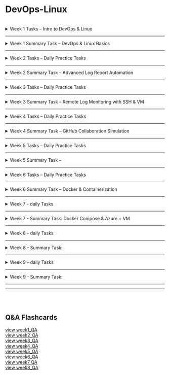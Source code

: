 # DevOps-Linux
<br />

<details>
<summary>Week 1 Tasks – Intro to DevOps & Linux</summary>
<br />

## 1. Basic Linux Commands

```bash
# Basic commands to Navigate and manage directories

pwd                   # Print current directory
ls                    # List contents of the directory
mkdir devops_test     # Create new directory
cd devops_test        # Change to that directory
touch testfile.txt    # Create a test file
rm testfile.txt       # Delete the test file
cd ..                 # Go back one directory (can also do cd ../../ and etc)
rm -r devops_test     # Delete the directory
```

## 2. Create Users and Assign to Custom Group

```bash
# Create a new group
sudo groupadd devopsteam

# Create users and assign them to the group
sudo useradd -m -G devopsteam user1
sudo useradd -m -G devopsteam user2

# Verify group membership
groups user1
groups user2
```

## 3. Change File and Directory Permissions

```bash
# Create a directory and a file
mkdir /tmp/secure_folder
touch /tmp/secure_folder/groupfile.txt

# Change ownership to a user and group
sudo chown user1:devopsteam /tmp/secure_folder/groupfile.txt

# Change permissions to allow group read/write
sudo chmod 660 /tmp/secure_folder/groupfile.txt

# Verify permissions
ls -l /tmp/secure_folder/groupfile.txt
```

</details>

******

<details>
<summary>Week 1 Summary Task – DevOps & Linux Basics</summary>
<br />

## Part 1: Creating Directory Structure & Permissions

```bash
# Create base project directory in user's home directory
mkdir -p ~/project1/docs ~/project1/scripts

# Set permissions
chmod 744 ~/project1/scripts  # Owner: rwx, Group/Others: r--
chmod 777 ~/project1/docs     # Everyone: rwx (write access for all users)
```

## Part 2: User & Group Management

```bash
# Create user and group
sudo groupadd devteam
sudo useradd -m -G devteam devuser

# Set 'project1' ownership to your user and give group read-only access
sudo chown $USER:devteam ~/project1
chmod 740 ~/project1  # Owner: rwx, Group: r--, Others: ---
```

## Part 3: Verification Commands

```bash
# Show final directory structure and permissions
ls -lR ~/project1

# Show group membership for devuser
groups devuser
```
Screenshot of the outcome:  
![alt text](images/image.png)
## Command Explanations

- `mkdir -p`: Creates directories; `-p` ensures parent directories are made as needed.
- `chmod 744`: Sets file/directory permissions (`7`=rwx, `4`=r--).
- `chmod 777`: Gives full read/write/execute permissions to all.
- `groupadd`: Adds a new group to the system.
- `useradd -m -G`: Creates a user with a home directory and adds them to a group.
- `chown`: Changes ownership of a file or directory.
- `ls -lR`: Recursively lists directory contents with permissions.
- `groups`: Shows all groups a user belongs to.

> When we use `$USER` it becomes the current username (in my case Benny06nov21).

> We can use 'whoami' to confirm the current username:

</details>

******

<details>
<summary>Week 2 Tasks – Daily Practice Tasks</summary>
<br />

## Task 1: Hello DevOps Script

### Create the Script file `hello_devops.sh`

```bash
nano hello_devops.sh
```

### now we are in the file with nano editor, we can write the script:
```bash
#!/bin/bash
echo "Hello DevOps"
```
* to save press CTRL+O and then press enter.
* then to exit the nano press CTRL+X
* `#!/bin/bash`: Tells the system to use the Bash shell to run this script.

### Make Executable and Run:
```bash
chmod +x hello_devops.sh
./hello_devops.sh
```

---

## Task 2: File & Directory Checker

### Create the Script file same way as in first task: `check_file.sh`
```bash
#!/bin/bash

if [ -z "$1" ]; then
  echo "Usage: ./check_file.sh <filename>"
  exit 1
fi

if [ -f "$1" ]; then
  echo "$1 is a file."
elif [ -d "$1" ]; then
  echo "$1 is a directory."
else
  echo "$1 does not exist."
fi
```
- `$1`: is the first argument passed to the script.
- `-z`: checks if it's an empty string.
- `-f`: checks if a file exists and is a regular file.
- `-d`: checks if the path is a directory.

### Make Executable and Run:
```bash
chmod +x check_file.sh
./check_file.sh hello_devops.sh
```

---

## Task 3: List Files with Sizes

### Create the Script file same way as previous tasks: `list_files.sh`
```bash
#!/bin/bash

printf "%-30s %-10s\n" "Filename" "Size (KB)"
printf "%-30s %-10s\n" "--------" "----------"

for file in *; do
  if [ -f "$file" ]; then
    size=$(du -k "$file" | cut -f1)
    printf "%-30s %-10s\n" "$file" "$size"
  fi
done
```
- `printf "%-30s %-10s\n"`: Prints a formatted line with two columns:
    - %-30s → left-align string to 30 characters (for filename)
    - %-10s → left-align string to 10 characters (for file size)
    - The first two printf lines print the header and underline for the table.
- for file in *: Loops over all items in the current directory (files and folders).
- if [ -f "$file" ]; then: Checks if the item is a regular file (ignores folders).
    - du -k "$file":
    - du = disk usage
- -k = show size in kilobytes (KB)
- `cut -f1`: Cuts the first column of the du output (the size number).
- `size=$(...)`: Stores the file size into a variable called size.
- `printf ... "$file" "$size"`: Prints a row of the table with the filename and its size.

### Make Executable and Run:
```bash
chmod +x list_files.sh
./list_files.sh
```

---

## Task 4: Search for ERROR Logs

### Create a file for testing the script: `access.log`
```bash
cat > access.log << EOF
this is the first line
this is 2nd line with ERROR 
this is ERROR line 
this line has ERROR also
this ERROR line has two ERROR
EOF
```
- total ERROR count is 5, but there 4 lines with ERROR, i will demonstrate the difference below.

### Create the Script file with nano: `find_errors.sh`
```bash
#!/bin/bash

echo "Lines with ERROR:"
grep "ERROR" access.log

echo "Wrong ERROR count:"
grep -c "ERROR" access.log

echo "Correct ERROR count:"
grep -o "ERROR" access.log | wc -l
```
- if using `grep -c "ERROR" access.log` it will return '4' which is incorrect because `-c` Counts matching lines.
- if using `grep -o "ERROR" access.log | wc -l` it will return '5' which is the correct answer because:
    - `-o`: Only print matching parts
    - and then we pipe the result and use `wc -l` to count total matches

### Make Executable and Run::
```bash
chmod +x find_errors.sh
./find_errors.sh
```

---

## Task 5: AWK Column Extractor

### Create a file for testing the one-liner: `data.csv`
```bash
cat > data.csv << EOF
1,Benny,Developer
2,Shalom,Backend
3,Benjamin,DevOps
4,Bennyaaa,Linux
5,BennySh,SoftwareEngineer
EOF
```

### One-liner AWK for `data.csv`:
```bash
awk -F',' '{ print $2 }' data.csv
```

- `awk`: A text-processing tool.
- `-F','`: sets comma as the Separator (instead of the default: spaces).
- `{ print $2 }`: prints the second column.


</details>

******


<details>
<summary>Week 2 Summary Task – Advanced Log Report Automation</summary>
<br />

## Task Overview

creating a modular, user-friendly script that analyzes log files, generates a professional report, and supports dynamic input parameters.

---

## Detailed script with comments:
#### (the clean script file `advanced_log_report.sh` without commnets is in the 'week2_summary' folder)
```bash
#!/bin/bash

# Advanced Log Report Generator

# CONFIG
TIMESTAMP=$(date +"%Y-%m-%d_%H-%M-%S")
REPORT_TXT="report_$TIMESTAMP.txt"
REPORT_CSV="report_$TIMESTAMP.csv"
KEYWORDS=()
LOG_DIR=""
START_TIME=$(date +%s.%N)
COLOR_ON=false
RECURSIVE=false

# print help when using the option '--help'
print_help() {
    echo "Usage: $0 <log_directory> [--keywords KEY1 KEY2 ...] [--recursive] [--color] [--help]"
    echo ""
    echo "Options:"
    echo "  --keywords    List of keywords to search for (for example, ERROR WARNING CRITICAL)"
    echo "  --recursive   Recursively scan all subdirectories"
    echo "  --color       Enable colored terminal output"
    echo "  --help        Display this help message"
    exit 0
}

show_spinner() {
    local filename="$1"
    local spinstr='|/-\\'
    local delay=0.1

    for i in {1..10}; do
        printf "\r[%c] Scanning: %s" "${spinstr:i%4:1}" "$filename" >&1
        sleep $delay
    done
    printf "\r[V] Scanning: %s\n" "$filename"
}

# parsing arguments
parse_args() {
    while [[ $# -gt 0 ]]; do # while still unchecked arguments (args>0)
        case "$1" in
            --keywords)
                shift
                while [[ $# -gt 0 && ! "$1" =~ ^-- ]]; do # while (keywords>0) and current argument ($1) does not start with --
                    KEYWORDS+=("$1") # add the current argument to the KEYWORDS array
                    shift # move to the next argument
                done
                ;;
            --recursive)
                RECURSIVE=true # set flag of recursive to true.
                shift
                ;;
            --color)
                COLOR_ON=true # set flag of color to true.
                shift
                ;;
            --help)
                print_help # calls the print_help function
                ;;
            -*)
                echo "Unknown flag: $1" # if anything else then the known args then exit with error.
                exit 1
                ;;
            *)
                LOG_DIR="$1" # set the log_dir to the first arg
                shift
                ;;
        esac
    done
}

validate_input() {
    if [[ -z "$LOG_DIR" ]]; then
        echo "Error: Log directory not provided."
        exit 1
    fi
    if [[ ! -d "$LOG_DIR" ]]; then
        echo "Error: '$LOG_DIR' is not a valid directory."
        exit 1
    fi
    if [[ ${#KEYWORDS[@]} -eq 0 ]]; then
        echo "Error: No keywords specified."
        exit 1
    fi
}

# Prints the header section for each log file in both TXT and CSV formats
print_header() {
    local filename
    filename=$(basename "$1") # extract just the filename from full path

    # Print formatted header to report.txt
    echo "Log File: $filename" | tee -a "$REPORT_TXT"
    echo "| Keyword     | Occurrences |" | tee -a "$REPORT_TXT"
    echo "|-------------|-------------|" | tee -a "$REPORT_TXT"

    # Write header to CSV
    echo "Log File: $filename" >> "$REPORT_CSV"
    echo "Keyword,Occurrences" >> "$REPORT_CSV"
}

# Prints a single row of keyword and count in both TXT and CSV formats
print_line() {
    local keyword=$1
    local count=$2

    if $COLOR_ON; then  # Print colorized line to terminal and append to report.txt
        printf "| \e[1;33m%-11s\e[0m | \e[1;36m%-11s\e[0m |\n" "$keyword" "$count" | tee -a "$REPORT_TXT"
    else                # Print plain text line and append to report.txt
        printf "| %-11s | %-11s |\n" "$keyword" "$count" | tee -a "$REPORT_TXT"
    fi

    # Write the same data to the CSV report
    echo "$keyword,$count" >> "$REPORT_CSV"
}
# \e[1;33m              - ANSI escape code to set bold yellow text
# %-11s                 - Left-align the string ($keyword and on the other $count) in an 11-character column
# \e[0m                 - Reset formatting (clear color/bold)
# \e[1;36m              - ANSI escape code to set bold cyan text
# tee -a "$REPORT_TXT"  - writes the output to both terminal (stdout) and appends (-a means "append", not overwrite) it to the file $REPORT_TXT


generate_report() {
    # Clear previous report files ('>' overwrites, '>>' appends — here we overwrite)
    echo "" > "$REPORT_TXT"
    echo "" > "$REPORT_CSV"
    
    local files
    # Determine which files to scan based on recursion flag
    if $RECURSIVE; then
        find "$LOG_DIR" -type f -name '*.log'
    else
        find "$LOG_DIR" -maxdepth 1 -type f -name '*.log'
    fi | while IFS= read -r file; do # Process each file found ### 'for' cannot safely handle filenames with spaces or newlines. we must use 'while'
        print_header "$file" # Write file section header

        # Count and write occurrences for each keyword
        for keyword in "${KEYWORDS[@]}"; do  # Loop through each keyword passed via --keywords
            count=$(grep -o "$keyword" "$file" 2>/dev/null | wc -l)  # Count how many times the keyword appears in the file
            print_line "$keyword" "$count"  # Print the result in table format and append to TXT/CSV
        done

        echo ""                     # New line to separate entries in terminal
        echo "" >> "$REPORT_TXT"    # New line in TXT report
        echo "" >> "$REPORT_CSV"    # New line in CSV report
    done
}
# wc -l         - counts how many matches
# 2>/dev/null   - silently suppress error messages from grep when:
## The file can’t be read (e.g., permission denied)
### The file is binary or corrupted
#### grep hits something unexpected and normally prints to stderr

# Calculates and prints the total script execution time
print_execution_time() {
    END_TIME=$(date +%s.%N)  # Capture current time with nanosecond precision
    DURATION=$(echo "$END_TIME - $START_TIME" | bc)  # Subtract start time from end time using bc for float math
    echo "Total Execution Time: ${DURATION} seconds" | tee -a "$REPORT_TXT"  # Print and append the duration to the report
}
# bc handles the subtraction with decimal precision, because Bash can’t subtract floats natively.

main() {
    parse_args "$@"
    validate_input
    generate_report
    print_execution_time
}

# '$@': all the command-line arguments, exactly as passed, preserving quotes.
main "$@"
```

### Key Features
- Accepts a log directory as input
- Supports `--keywords` flag with multiple terms ( `--keywords ERROR WARNING CRITICAL` )
- Recursively scans directories with `--recursive`
- Outputs results to `report.txt` and `report.csv`
- Includes total execution time
- Colored terminal output with `--color`
- Usage guide with `--help`
- Modular structure with clear functions and error handling

---

## Example Usage

```bash
chmod +x advanced_log_report.sh

# Basic usage
./advanced_log_report.sh ./logs --keywords ERROR WARNING CRITICAL

# Recursive search
./advanced_log_report.sh ./logs --keywords ERROR WARNING CRITICAL --recursive

# With color output
./advanced_log_report.sh ./logs --keywords ERROR WARNING CRITICAL --recursive --color

# Show help
./advanced_log_report.sh --help
```


### it will generate two files:
    - `report.txt`: Human-readable summary
    - `report.csv`: Machine-readable CSV format

### view them with cat (or open them manually):
```bash
cat report.txt
cat report.csv
```

</details>

******

<details>
<summary>Week 3 Tasks – Daily Practice Tasks</summary>
<br />

## Task 1: Basic IP & Port Exploration

```bash
ip a              # Show local IP addresses
ifconfig          # Alternate IP viewer (may require net-tools)

netstat -tuln     # List all listening ports (TCP/UDP)
ss -tuln          # Modern alternative to netstat
```

**Explanation of `127.0.0.1:22`:**  
127.0.0.1 this IP address is a loopback address that points to the computer, smartphone, or tablet you are using, and is also called localhost.  
Port 22 is dedicated to Secure Shell (SSH), which allows you to securely connect to a remote device and issue commands as if you were in front of it.

---

## Task 2: Generate SSH Key & Connect (+Task 3: Create Azure VM)

### Generate the SSH key:
```bash
ssh-keygen -t rsa -b 2048 -f ~/.ssh/id_rsa
```
and then presse 'enter' to accept the file location.  
and again press 'enter' two times to skip setting passphrase.

### Script to create an Azure Linux VM and Add this public key to the VM
```bash
#!/bin/bash

# Set variables
RESOURCE_GROUP="bennyVMeastus2"
LOCATION="eastus2" # cheapest for Standard_B1ls as i saw in pricing
VM_NAME="myvm"
ADMIN_USER="azureuser"

# Create resource group
az group create --name "$RESOURCE_GROUP" --location "$LOCATION"

# Create VM # Standard_B1ls is the cheapest.
az vm create \
  --resource-group "$RESOURCE_GROUP" \
  --name "$VM_NAME" \
  --image Ubuntu2204 \
  --size Standard_B1ls \
  --admin-username "$ADMIN_USER" \
  --authentication-type ssh \
  --generate-ssh-keys

# Add the public key to the VM (from ~/.ssh/id_rsa.pub)
az vm user update \
  --resource-group "$RESOURCE_GROUP" \
  --name "$VM_NAME" \
  --username "$ADMIN_USER" \
  --ssh-key-value "$(cat ~/.ssh/id_rsa.pub)"

# Open SSH port 22 (if not already open)
az vm open-port --port 22 --resource-group "$RESOURCE_GROUP" --name "$VM_NAME"
```

### Run the Script:
```bash
chmod +x create_vm_and_add_public_key.sh
./create_vm_and_add_public_key.sh
```

### Connect to the Azure VM without password:
```bash
ssh azureuser@<vm-public-ip>
```

---


## Task 4: Remote File Transfer with SCP

```bash
# if we are connected to the azure, we need to 'exit' to return to the local wsl
exit 

# Upload file
scp myfile.txt azureuser@<vm-public-ip>:/home/azureuser/

# Download file back to a different local path
scp azureuser@<vm-public-ip>:/home/azureuser/myfile.txt myfile_copied.txt

```

---

## Task 5: Run a Remote Command via SSH

```bash
# Run commands remotely
ssh -t azureuser@<vm-public-ip> "uptime"
ssh -t azureuser@<vm-public-ip> "df -h"
ssh -t azureuser@<vm-public-ip> "ls -l /home/azureuser"

# Save output locally
ssh -t azureuser@<vm-public-ip> "df -h" > vm_disk_usage.txt
```

</details>

******

<details>
<summary>Week 3 Summary Task – Remote Log
Monitoring with SSH & VM </summary>
<br />

## Task Objective:
This task is designed to consolidate the skills learned throughout Week 3 and apply them
in a practical, real-world DevOps scenario. You will connect to a remote virtual machine
using SSH, retrieve log files, analyze them for critical patterns (e.g., ERROR,
WARNING), and produce professional reports in both human-readable TXT and CSV
formats. This exercise reinforces concepts from previous weeks—including Bash
scripting, keyword parsing, working with files, and now adds secure networking and
virtual infrastructure access.

## Before we start, need to make sure you can connect to the VM without password:
(further instructions are in 'week3 - Daily Practice Tasks' above)
```bash
ssh azureuser@<vm-public-ip>
```
* after verifying, now we can `exit`

## Now we send some logs to the VM:
Script: `upload_logs_to_vm.sh`:
```bash
#!/bin/bash

REMOTE="$1"
LOCAL_FOLDER="$2"
REMOTE_FOLDER="$3"

if [[ -z "$REMOTE" || -z "$LOCAL_FOLDER" || -z "$REMOTE_FOLDER" ]]; then
  echo "Usage: $0 <user@host> <local_folder> <remote_folder>"
  echo "Example: $0 azureuser@52.1.2.3 ./logs /home/azureuser/logs_target"
  exit 1
fi

if [[ ! -d "$LOCAL_FOLDER" ]]; then
  echo "Error: '$LOCAL_FOLDER' is not a valid local directory"
  exit 1
fi

# Strip trailing slash if present
LOCAL_FOLDER="${LOCAL_FOLDER%/}"

# Ensure remote folder exists
ssh "$REMOTE" "mkdir -p \"$REMOTE_FOLDER\""

echo "Uploading '$LOCAL_FOLDER/' to $REMOTE:$REMOTE_FOLDER ..."
rsync -avz --progress "$LOCAL_FOLDER/" "$REMOTE:$REMOTE_FOLDER/"

echo "Upload complete → $REMOTE:$REMOTE_FOLDER"
```
- `-a` archive mode: preserves permissions, timestamps, symbolic links, etc.

- `-v` verbose: prints what’s happening.

- `-z` compress: compresses file data during the transfer for efficiency.

- `--progress` shows real-time progress of file transfers.

- `"$LOCAL_FOLDER/"` Trailing slash means “copy contents of the folder” (not the folder itself).

- `"$REMOTE:$REMOTE_FOLDER/"` Specifies the remote user/host and destination directory.

### Usage:
```bash
chmod +x upload_logs_to_vm.sh
./upload_logs_to_vm.sh <user@host> <local_folder> <remote_folder>
```

## Example:
```bash
./upload_logs_to_vm.sh azureuser@13.68.110.243 ./logs_to_upload /home/azureuser/logs_in_remote
```

## Now we can get logs from the VM:
Script: `remote_wrapper.sh`:
```bash
#!/bin/bash

# Remote Wrapper for Local Log Analyzer
## Downloads log files from a remote server, extracts archives,
## and invokes the local advanced_log_report.sh analyzer script.

# CONFIG
TIMESTAMP=$(date +"%Y-%m-%d_%H-%M-%S")  # Current timestamp for folder uniqueness
TMP_DIR="./tmp_logs_$TIMESTAMP"         # Temporary directory for downloaded/extracted logs
START_TIME=$(date +%s.%N)               # Start time for execution duration

# Print usage instructions
print_help() {
    echo "Usage: $0 <remote_user@host> <remote_log_dir> --keywords KEY1 [KEY2 ...] [--recursive] [--color]"
    echo ""
    echo "Positional arguments:"
    echo "  <remote_user@host>       Remote SSH login"
    echo "  <remote_log_dir>         Remote directory containing logs"
    echo ""
    echo "Options (passed to advanced_log_report.sh):"
    echo "  --keywords KEY1 [...]    Required keywords to search for"
    echo "  --recursive              Recursively scan subdirectories"
    echo "  --color                  Enable colored output"
    echo "  --help                   Show this help message"
    exit 1
}

# Validate argument count and check for --help flag
if [[ "$#" -lt 3 || "$1" == "--help" ]]; then # if args less than 3 or the first argument is --help
    print_help
fi

# Ensure required --keywords argument exists
if ! printf '%s\n' "$@" | grep -q -- "--keywords"; then
    echo "Error: Missing required --keywords argument."
    print_help
fi
# -q means “quiet” (no output, just sets exit code if found/not found), and when grep sees -- and stops treating further arguments as options.

# Extract and shift positional arguments
REMOTE_HOST="$1"       # Remote SSH login (e.g. user@host)
REMOTE_DIR="$2"        # Path to remote directory with logs
shift 2
PASSTHRU_ARGS=("$@")   # All remaining arguments passed to local analyzer

# Download logs and archives from the remote server
download_logs() {
    mkdir -p "$TMP_DIR"  # Create TMP_DIR if it doesn't exist (-p means no error if it exists)
    echo "[*] Downloading logs and archives..."
    
    # Run a remote 'find' via SSH: list all .log, .zip, .tar, .tar.gz files under REMOTE_DIR (escaped parentheses and quotes for correct remote parsing)
    ssh "$REMOTE_HOST" "find \"$REMOTE_DIR\" -type f \\( -iname '*.log' -o -iname '*.zip' -o -iname '*.tar' -o -iname '*.tar.gz' \\)" > /tmp/remote_log_list.txt # ">" overwrite if exists.

    # Read each line (remote file path) from the log list
    while IFS= read -r remote_file; do
        echo "[Downloading] $remote_file"
        # Try rsync for efficient copying:
        # -a (archive, preserves attributes), -v (verbose), -z (compress), --protect-args (handle spaces/special chars)
        # 2>/dev/null hides rsync errors (so script can fallback to scp)
        rsync -avz --protect-args "$REMOTE_HOST:$remote_file" "$TMP_DIR/" 2>/dev/null || \
        # If rsync fails (exit code not zero), use scp as fallback
        # -q (quiet), quotes protect spaces in remote path
        scp -q "$REMOTE_HOST:\"$remote_file\"" "$TMP_DIR/"
    done < /tmp/remote_log_list.txt
}
# Use rsync first for its efficiency (only transfers changes, can resume, preserves file attributes, handles spaces, and provides progress output).
# Fall back to scp for compatibility on systems where rsync is not installed or unavailable.

# Extract all supported archive types (.zip, .tar, .tar.gz)
extract_archives() {
    echo "[*] Extracting archives..."
    find "$TMP_DIR" -type f \( -iname "*.zip" -o -iname "*.tar" -o -iname "*.tar.gz" \) | while read -r archive; do
        case "$archive" in
            *.zip) unzip -q "$archive" -d "$TMP_DIR" ;; # in unzip -d is directory
            *.tar) tar -xf "$archive" -C "$TMP_DIR" ;; # but in tar its -C ## -x (extract), -f (archive file).
            *.tar.gz) tar -xzf "$archive" -C "$TMP_DIR" ;; # same here -C . ## -x (extract), -z (gzip support), -f (archive file).
        esac
    done
}

# Run the local analyzer script on the downloaded and extracted logs
run_local_analyzer() {
    echo "[*] Running local analyzer..."
    chmod +x ./advanced_log_report.sh
    ./advanced_log_report.sh "$TMP_DIR" "${PASSTHRU_ARGS[@]}"
}

# Main flow
main() {
    download_logs
    extract_archives
    run_local_analyzer
}

main
```
### Key Features
- Connects to a remote server via SSH (<user@host>)
- Accepts a remote log directory path as positional input
- Automatically downloads .log, .zip, .tar, and .tar.gz files
- Supports recursive scanning of subdirectories with --recursive
- Extracts archives locally before analysis
- Passes all flags (--keywords, --color, etc.) to the local analyzer (advanced_log_report.sh)
- Accepts --keywords with one or more terms (e.g. --keywords ERROR WARNING)
- Produces structured output: remote_report_*.txt and remote_report_*.csv (via delegated script)
- Displays execution progress with clear status messages and spinners
- Includes built-in --help with usage examples
- Modular function-based architecture for clean maintenance and extension


## Script Usage
```bash
sudo apt install unzip # the script uses unzip
chmod +x remote_wrapper.sh
./remote_wrapper.sh <remote_user@host> <remote_log_dir> [--keywords KEY1 KEY2 ...] [--recursive] [--color] [--help]
```

### Example:
```bash
./remote_wrapper.sh azureuser@13.68.110.243 /home/azureuser/logs_in_remote --keywords ERROR WARNING CRITICAL --recursive --color
```

</details>

******

<details>
<summary>Week 4 Tasks – Daily Practice Tasks </summary>
<br />

## Task 1: Branching & Switching
Initialize a new local Git repository:
```bash
git init
echo "# Week 4 Git Practice" > README.md
git add README.md
git commit -m "init"
```

Create two branches:
```bash
git checkout -b feature-a
git checkout -b feature-b
```

Switch between them:
```bash
git switch feature-a
# or
git checkout feature-a
```

Make a change on each branch and commit:
```bash
echo "Change for feature-a" >> file.txt
git add file.txt
git commit -m "Add feature-a change"
```

---

## Task 2: Simulate and Resolve Merge Conflicts
In both branches, edit the **same line** in `file.txt` to different content.

Merge one branch into the other and observe the conflict:
```bash
git checkout feature-a
git merge feature-b
```

Resolve the conflict manually in the editor or using:
```bash
git status
# Edit the file to fix conflicts
git add file.txt
git commit -m "Resolve merge conflict"
```
after `git add file.txt` and `git commit -m "Resolve merge conflict"` Git stores the resolved version and finalizes the merge.

---

## Task 3: Rebase and Cherry-Pick
before the rebase, we can view the log history by `git log --oneline`:
>$ git log --oneline  
>1605d5c (HEAD -> feature-a) Resolve merge conflict  
>97cdfc0 (feature-b) Add feature-a change  
>84a807b Add feature-a change  
>b4b7a66 (master) init  


Rebase `feature-a` onto `master`:
```bash
git checkout feature-a
git rebase master
```

if we have conflict we have few options:  
- we can resolve the conflict and then use `git rebase --continue` to continue with the rebase.
- we can skip the commit with the conflict it `git rebase --skip`.
- or we can abord the rebase with `git rebase --abort`.

i had conflict, so using the editor i made a combination of both features in the file.txt.  
and now to view the changes and the commit history log history again by `git log --oneline`:
>$ git log --oneline  
>dff5c7e (HEAD -> feature-a) add feature-a and feature-b change  
>84a807b Add feature-a change  
>b4b7a66 (master) init  

Cherry-pick a single commit from `feature-b`:
```bash
git checkout master
git cherry-pick <commit-hash>
```
if we want to cancel it we can do `git reset --hard HEAD~1`.  
This will delete the last commit and reset your branch to its previous state.


- `merge`: Adds both of the branches histories together with a special "merge commit."
- `rebase`: Moves the commits on top of the target branch, making it a straight timeline.

---

## Task 4: GitHub Pull Requests & Code Review
We can view all our branches by:
```bash
git branch # see all local branches
git branch -a # see local and remote branches
```

create remote repository (or in github UI):
```bash
gh repo create <repo_name> --public --source=. --remote=origin --push
```

Add the remote repository and push all branches:
```bash
git remote add origin https://github.com/<username>/<repo_name>.git
git push --all origin
```

can choose which branch to be the default (im changing to master):
```bash
gh repo edit --default-branch master
```

Create a pull request from `feature-a` into `master`:
```bash
gh pr create --base master --head feature-a --title "Merge feature-a" --body "This pull request merges feature-a into master."
```

---

## Task 5: Stash, Amend, and Cleanup
Make local changes and stash them:
```bash
echo "Temporary change" >> temp.txt
git add temp.txt
git stash
```

Restore the stash:
```bash
git stash pop
```

Amend the last commit:
```bash
git commit --amend -m "Updated commit message"
```

Clean up local branches already merged:
```bash
git branch --merged
git branch -d feature-b
```

</details>

******

<details>
<summary>Week 4 Summary Task – GitHub Collaboration Simulation </summary>
<br />

## Overview

### https://github.com/snir1551/week4-collaboration

This repository demonstrates a real-world collaborative Git workflow with a focus on:
- Branching and feature development.
- Conflict simulation and resolution.
- Using `rebase` and `cherry-pick` .
- Clean commit history and code review.
- Automations: GitHub Actions for linting and logging (permission given through the Settings in github).


## Repository & Branch Setup
```bash
gh repo create week4-collaboration --public --source=. --remote=origin --push
# or via GitHub UI

git branch feature-a
git branch feature-b
```

## Simulate a Merge Conflict
Edit the same line in a shared file (e.g., main.py) on both feature-a and feature-b.
```bash
git checkout feature-a
nano main.py # and write the below, and then alt+o , enter , alt+x
print("Hello from feature-a")
git add main.py
git commit -m "update main.py from feature-a"
git push -u origin feature-a

git checkout feature-b
nano main.py # and write the below, and then alt+o , enter , alt+x
print("Hello from feature-b")
git add main.py
git commit -m "update main.py from feature-b"
git push -u origin feature-b
```

## Open PR on first branch 'feature-a' and Merge to main
```bash
gh pr create --base main --head feature-a --title "Merge feature-a" --body "Add feature-a changes"
```
- Snir assigned me as reviewer and used labels for PR.  
- PR Approved and merged to main.

## Rebase feature-b branch based on new main (after merged the feature-a)
```bash
git checkout main
git pull
git checkout feature-b
git rebase main
# Resolve conflicts if any, (for example we edited the main.py)
# and then we did `git rebase --continue` to continue.
git push
```

## Open PR on second branch 'feature-b' and Merge to main
```bash
gh pr create --base main --head feature-b --title "Merge feature-b" --body "Add feature-b changes"
```
Assigned Snir as reviewer and used labels for PR.  
PR Approved and merged to main.


## added third branch to simulate cherry-pick:
we used cherry-pick to get some 'bug fix' from a branch with multiple commits: git cherry-pick bffbf23
```bash
git checkout main
git log --oneline --graph --all # used to see all the commit hash's
git cherry-pick <commit-hash> # git cherry-pick bffbf23 
git push
```
- https://github.com/snir1551/week4-collaboration/commit/7af83de4809c3ea30554f017959b2a48ada57473


## git log graph
![alt text](images/gitLogGraph.png)

## Added `REFLECTION.md`:
- What was the most challenging Git concept this week?
	1. the most challenging concept was understanding the Rebase concept and when its best to use it and how exactly.


- What did you learn about collaboration? 
	1. we learned that we need to have good communication in order to not cause conflict by working on same files or branchs,
and also make the work faster and more efficient by allowing each of the collaborator to work on different feature.
	2. that we should create issue before creating a pull request.


- What mistakes did you make and how did you fix them? 
	1. we didnt pull the recent changes from main before trying to apply changes from new branchs, which made problems

	2. we accidently commited and pushed to the wrong branch, and we fixed it by using git reset --hard HEAD~1


</details>


******

<details>
<summary>Week 5 Tasks – Daily Practice Tasks </summary>
<br />

# CI/CD with GitHub Actions
repo with the cicd implementations: https://github.com/Benny902/week5practice

## Task 1: Introduction to GitHub Actions

- **What is a GitHub Action?**  
  A GitHub Action is an automated workflow step or script that runs in response to events (like code pushes, pull requests, or issues). It’s used for tasks like building, testing, and deploying the application.

- **What is the difference between a job and a step?**  
  - A **job** is a set of steps that run on the same runner (virtual machine). Jobs run in parallel by default.  
  - A **step** is a single task within a job (like `npm install` or `echo "Hello"`). Steps run sequentially within a job.

- **What triggers a workflow?**  
  Workflows are triggered by events (like `push`, `pull_request`, `workflow_dispatch`), a schedule (cron), or manually from the GitHub Actions UI.

---

## Task 2: Basic CI Pipeline for Testing
1. In the project’s root, creating a new folder `.github/workflows`.  
2. Inside `.github/workflows`, create a file named `ci.yml`.  
3. A template for a Node.js app:

```yaml
name: CI Pipeline

on: # Runs on every push and pull request
  push:
  pull_request:

jobs:
  test:
    runs-on: ubuntu-latest
    steps:
      - uses: actions/checkout@v3
      - name: Set up Node.js
        uses: actions/setup-node@v3
        with:
          node-version: '18'
      - run: npm install # Installs dependencies
      - run: npm test # Runs test script
```

---

## Task 3: Matrix Strategy
1. modifying the `ci.yml` file to include a matrix strategy:  

```yaml
    strategy:
      matrix: # Defines a matrix for versions
        node-version: [14, 16, 18]

    steps:
        with:
          node-version: ${{ matrix.node-version }}
```
we can confirm the workflow runs once for each version by checking the 'GitHub Actions' run results.  
for example in my case: https://github.com/Benny902/week5practice/actions/runs/15419936970

---

## Task 4: Artifacts and Post-job Monitoring

In the **backend job**, we add a step to upload the test log file as an artifact:  

```yaml
- name: Upload test results
  uses: actions/upload-artifact@v4
  with:
    name: backend-test-results-node${{ matrix.node-version }}
    path: backend/test-results.log
```
we can download an artifact zip file from the link above, and see it has 'test-results.log' file inside of it.


In the **frontend job**, we validate availability with `curl -I http://localhost:4000`.

---

## Task 5: Slack/Discord Integration
1. Integrate the workflow with Slack (i chose Slack)
2. Store the webhook URL in the GitHub repo secrets (`SLACK_WEBHOOK_URL`).  
3. Add a Slack notification step to the workflow:  

add to the yaml for slack:
```yaml
- name: Notify Slack (Backend)
  if: always()
  uses: slackapi/slack-github-action@v1.25.0
  with:
    payload: |
    {
        "text": "*Job:* Backend (Node.js ${{ matrix.node-version }})\n*Status:* ${{ job.status }}\n*Duration:* ${{ env.JOB_DURATION }} seconds\n*Workflow:* ${{ github.workflow }}\n*Run:* #${{ github.run_number }}\n*Repo:* ${{ github.repository }}"
    }
  env:
    SLACK_WEBHOOK_URL: ${{ secrets.SLACK_WEBHOOK_URL }}

- name: Notify Slack (Frontend)
  if: always()
  uses: slackapi/slack-github-action@v1.25.0
  with:
    payload: |
    {
        "text": "*Job:* Frontend (Node.js ${{ matrix.node-version }})\n*Status:* ${{ job.status }}\n*Duration:* ${{ env.JOB_DURATION }} seconds\n*Workflow:* ${{ github.workflow }}\n*Run:* #${{ github.run_number }}\n*Repo:* ${{ github.repository }}"
    }
  env:
    SLACK_WEBHOOK_URL: ${{ secrets.SLACK_WEBHOOK_URL }}
```
Screenshot of the outcome:  
![alt text](images/slack.png) 

---

## Task 6: Combined Frontend and Backend CI/CD
1. created simple backend and frontend folder and files
2. enhanced the yml, this is the final yml file:
```yaml
name: Microblog CI

on: # Runs on every push and pull request
  push:
  pull_request:

jobs:
  backend:
    runs-on: ubuntu-latest
    strategy:
      matrix: # Matrix strategy to test multiple Node.js versions
        node-version: [14, 16, 18]
    steps:
      - uses: actions/checkout@v3 # Check out the code from the repo
      - name: Set job start time
        run: echo "JOB_START_TIME=$(date +%s)" >> $GITHUB_ENV # Record the start time in seconds and store it in GitHub Actions environment variable

      - name: Set up Node.js
        uses: actions/setup-node@v3 # Use the official Node.js setup action
        with:
          node-version: ${{ matrix.node-version }} # Use the Node.js version from the matrix

      - name: Install backend dependencies
        run: |
          cd backend # Move into the backend directory
          npm install # Install npm dependencies

      - name: Run backend tests
        run: |
          cd backend
          npm test | tee test-results.log # Run tests and write output to test-results.log
          echo "Build finished successfully at $(date)" >> test-results.log 
      - name: Upload test results
        uses: actions/upload-artifact@v4 # Upload the artifact to GitHub Actions
        with:
          name: backend-test-results-node${{ matrix.node-version }} # Artifact name includes the Node.js version
          path: backend/test-results.log # Path of the file to upload

      - name: Calculate job duration
        run: echo "JOB_DURATION=$(( $(date +%s) - $JOB_START_TIME ))" >> $GITHUB_ENV # Calculate duration in seconds and store in environment variable

      - name: Notify Slack (Backend)
        if: always() # Always run this step (even if previous steps fail)
        uses: slackapi/slack-github-action@v1.25.0 # Use official Slack GitHub Action
        with:
          payload: |
            {
              "text": "*Job:* Backend (Node.js ${{ matrix.node-version }})\n*Status:* ${{ job.status }}\n*Duration:* ${{ env.JOB_DURATION }} seconds\n*Workflow:* ${{ github.workflow }}\n*Run:* #${{ github.run_number }}\n*Repo:* ${{ github.repository }}"
            } # Slack message payload includes job info and duration
        env:
          SLACK_WEBHOOK_URL: ${{ secrets.SLACK_WEBHOOK_URL }} # Slack webhook URL stored in GitHub secrets

      - name: Echo job completion
        if: success() # Only run if job was successful
        run: echo "Backend job for Node.js ${{ matrix.node-version }} completed successfully!" # Bash echo to log success message

  frontend:
    runs-on: ubuntu-latest
    strategy:
      matrix:
        node-version: [14, 16, 18]
    steps:
      - uses: actions/checkout@v3 # Checkout the frontend code
      - name: Set job start time
        run: echo "JOB_START_TIME=$(date +%s)" >> $GITHUB_ENV # Record the job start time

      - name: Set up Node.js
        uses: actions/setup-node@v3
        with:
          node-version: ${{ matrix.node-version }} # Use matrix version

      - name: Install frontend dependencies
        run: |
          cd frontend
          npm install # Install any frontend dependencies

      - name: Serve frontend for testing # Start a local server and check if it's running
        run: |
          cd frontend
          node server.js & # Start server in background (&) so next command can run
          sleep 3 # Wait 3 seconds for server to start
          curl -I http://localhost:4000 # Use curl to check if server is up (HEAD request)

      - name: Calculate job duration
        run: echo "JOB_DURATION=$(( $(date +%s) - $JOB_START_TIME ))" >> $GITHUB_ENV # Calculate how long the job took

      - name: Notify Slack (Frontend)
        if: always() # Always send Slack message
        uses: slackapi/slack-github-action@v1.25.0
        with:
          payload: |
            {
              "text": "*Job:* Frontend (Node.js ${{ matrix.node-version }})\n*Status:* ${{ job.status }}\n*Duration:* ${{ env.JOB_DURATION }} seconds\n*Workflow:* ${{ github.workflow }}\n*Run:* #${{ github.run_number }}\n*Repo:* ${{ github.repository }}"
            }
        env:
          SLACK_WEBHOOK_URL: ${{ secrets.SLACK_WEBHOOK_URL }}

      - name: Echo job completion
        if: success()
        run: echo "Frontend job for Node.js ${{ matrix.node-version }} completed successfully!" # Echo final success message for the job

```

</details>

******

<details>
<summary>Week 5 Summary Task – </summary>
<br />

https://github.com/Benny902/week5-ci-cd

</details>

******

<details>
<summary>Week 6 Tasks – Daily Practice Tasks</summary>
<br />

# Docker & Containers Practice  
Repo: https://github.com/Benny902/week6practice

---

## Task 1 – Introduction to Docker CLI

- Install Docker from [https://docs.docker.com/get-docker/](https://docs.docker.com/get-docker/)
- Run first container:
  ```bash
  docker run hello-world
  ```
- Basic Docker CLI commands:
  ```bash
  docker ps        # List running containers
  docker ps -a     # List all containers (including stopped)
  docker images    # List downloaded images
  docker stop <container_id>   # Stop a running container
  docker rm <container_id>     # Remove a container
  docker rmi <image_id>        # Remove an image
  ```

---

## Task 2 – Working with Docker Images

- Pull and run an NGINX container:
  ```bash
  docker run -d -p 8080:80 nginx
  ```
- Open `http://localhost:8080` in your browser or:
  ```bash
  curl http://localhost:8080
  ```

- Use a lightweight image:
  ```bash
  docker pull nginx:alpine
  docker image ls
  ```
  Compare image sizes between `nginx` and `nginx:alpine`:
```bash
  $   docker image ls
REPOSITORY      TAG IMAGE       ID              CREATED         SIZE
nginx           latest          be69f2940aaf    7 weeks ago     192MB
nginx           alpine          6769dc3a703c    7 weeks ago     48.2MB
```

---

## Task 3 – Dockerfile Basics

1. Create a `Dockerfile` for a simple Node.js app:

**Example: Node.js App**

```Dockerfile
FROM node:alpine
WORKDIR /app
COPY . .
RUN npm install
CMD ["node", "server.js"]
```

2. Example `server.js`:

```js
import * as http from 'http';

const PORT = 5000;
http.createServer((req, res) => {
  console.log(`${req.method} ${req.url}`);
  res.end('Hello from Docker');
}).listen(PORT, () => {
  console.log(`Server running on port ${PORT}`);
});
```

3. Build and run:

```bash
docker build -t mynodeapp .
docker run -p 5000:5000 mynodeapp
```

4. Add `.dockerignore`:
```
node_modules
.env
```
### How `.dockerignore` affects build context:  
This will prevent the node_modules and .env files from being copied into the Docker image.  
- This reduces build context size (making builds faster).  
- `node_modules`: It ensures Docker installs fresh dependencies inside the container, avoiding possible OS or version conflicts.  
- keep sensitive files (like .env) out of production image.

---

## Task 4 – Custom Networking and Multi-container Setup

- Create a network:
  ```bash
  docker network create mynet
  ```

- Run two containers on the same network:
  ```bash
  docker run -d --name db --network mynet mongo
  docker run -it --rm --network mynet mongo mongosh --host db
  ```

- Use container names (`db`) to connect internally.

---

## Task 5 – Docker Compose Intro

1. `docker-compose.yml` example:
```yaml
version: '3'
services:
  web:
    build: .
    ports:
      - "5000:5000"
    environment:
      - APP_ENV=dev
    depends_on:
      - db
  db:
    image: mongo
    volumes:
      - dbdata:/data/db
volumes:
  dbdata:
```

2. Run:
```bash
docker-compose up --build
```

3. to test that web service can communicate with the database i enhanced the `server.js` with:
```js
import mongoose from 'mongoose';

mongoose.connect('mongodb://db:27017/mydb')
  .then(() => console.log("It works!"))
  .catch(err => console.log("Mongo connection failed:", err.message));
```
and now when we run with 'docker-compose up --build' we will see `It works!` in the logs

---

## Task 6 – Monitoring & Logging Basics

- Add to the `Dockerfile`:
```Dockerfile
HEALTHCHECK --interval=30s --timeout=5s --retries=3 CMD curl -f http://localhost:5000/ || exit 1
```

- Log HTTP requests in the app (already included in `server.js` above).
- Use:
```bash
docker ps
docker logs <container_id>
docker inspect <container_id>
```

---

## Task 7 – Advanced Docker Features

- Tag your image:
```bash
docker tag mynodeapp mynodeapp:1.0.0
```

- Push to Docker Hub (optional):
```bash
docker login
docker push mynodeapp:1.0.0
```

- Use optimized base images: (we already using this)
```Dockerfile
FROM node:alpine
```

- Simulate Slack notification (example):
```bash
curl -X POST -H 'Content-type: application/json' \
  --data '{"text":"Build finished successfully!"}' \
  https://hooks.slack.com/services/XXX/YYY/ZZZ
```

- Bonus app healthcheck endpoint (optional improvement):
```js
  hitCount++; // add `var hitCount = 0;` above this scope 
  console.log(`Hit #${hitCount} - ${req.method} ${req.url}`);

  if (req.url === '/health') {
    // 20% chance to simulate a failure (for healthcheck testing)
    if (Math.random() < 0.2) {
      res.statusCode = 500;
      res.end('Not Healthy');
    } else {
      res.statusCode = 200;
      res.end('Healthy!');
    }
    return;
  }
```

### now when we test with `curl -i http://localhost:5000/health`, we can see some results:
in logs
```bash
web-1  | Hit #3 - GET /health
web-1  | Hit #4 - GET /favicon.ico
web-1  | GET /favicon.ico
web-1  | Hit #5 - GET /health
web-1  | Hit #6 - GET /favicon.ico
web-1  | GET /favicon.ico
web-1  | Hit #7 - GET /health
web-1  | Hit #8 - GET /favicon.ico
web-1  | GET /favicon.ico
web-1  | Hit #9 - GET /health
web-1  | Hit #10 - GET /favicon.ico
web-1  | GET /favicon.ico
```

in bash:
```bash
Benny06nov21@Revision-PC MINGW64 ~
$ curl -i http://localhost:5000/health
  % Total    % Received % Xferd  Average Speed   Time    Time     Time  Current
                                 Dload  Upload   Total   Spent    Left  Speed
100     8  100     8    0     0   3029      0 --:--:-- --:--:-- --:--:--  4000HTTP/1.1 200 OK
Date: Tue, 10 Jun 2025 10:56:40 GMT
Connection: keep-alive
Keep-Alive: timeout=5
Content-Length: 8

Healthy!
Benny06nov21@Revision-PC MINGW64 ~
$ curl -i http://localhost:5000/health
  % Total    % Received % Xferd  Average Speed   Time    Time     Time  Current
                                 Dload  Upload   Total   Spent    Left  Speed
100    11  100    11    0     0   4160      0 --:--:-- --:--:-- --:--:--  5500HTTP/1.1 500 Internal Server Error
Date: Tue, 10 Jun 2025 10:56:40 GMT
Connection: keep-alive
Keep-Alive: timeout=5
Content-Length: 11

Not Healthy
Benny06nov21@Revision-PC MINGW64 ~
$ curl -i http://localhost:5000/health
  % Total    % Received % Xferd  Average Speed   Time    Time     Time  Current
                                 Dload  Upload   Total   Spent    Left  Speed
100     8  100     8    0     0   3153      0 --:--:-- --:--:-- --:--:--  4000HTTP/1.1 200 OK
Date: Tue, 10 Jun 2025 10:56:41 GMT
Connection: keep-alive
Keep-Alive: timeout=5
Content-Length: 8

Healthy!
```

</details>

******

<details>
<summary> Week 6 Summary Task – Docker & Containerization </summary>
<br />

- repo: https://github.com/Benny902/week6-ci-cd-docker
- has detailed readme on the repo above.

</details>

******

<details>
<summary> Week 7 - daily Tasks </summary>
<br />
https://github.com/Benny902/week7practice


</details>

******

<details>
<summary> Week 7 - Summary Task: Docker Compose & Azure + VM </summary>
<br />
https://github.com/Benny902/week7-collab


</details>

******


<details>
<summary> Week 8 - daily Tasks </summary>
<br />

# WEEK 8 – Daily Practice Tasks: Azure Infrastructure


## Task 1 – Setup Azure CLI Environment
```bash
# to login:
az login --use-device-code

# to see list of accounts associated
az account list --output table

# to choose which one to apply
az account set --subscription "YOUR_SUBSCRIPTION_NAME"
```

---

## Task 2 – Use the Azure CLI to create a resource group and a basic Linux VM.

### Generate the SSH key:
```bash
ssh-keygen -t rsa -b 2048 -f ~/.ssh/id_rsa
```
and then presse 'enter' to accept the file location.  
and again press 'enter' two times to skip setting passphrase.

### Script to create an Azure Linux VM and Add this public key to the VM
`create_vm_and_add_public_key.sh`:
```bash
#!/bin/bash

# Set variables
RESOURCE_GROUP="bennyVMeastus2"
LOCATION="eastus2" # cheapest for Standard_B1ls as i saw in pricing
VM_NAME="myvm"
ADMIN_USER="azureuser"

# Create resource group
az group create --name "$RESOURCE_GROUP" --location "$LOCATION"

# Create VM # Standard_B1ls is the cheapest.
az vm create \
  --resource-group "$RESOURCE_GROUP" \
  --name "$VM_NAME" \
  --image Ubuntu2204 \
  --size Standard_B1ls \
  --admin-username "$ADMIN_USER" \
  --authentication-type ssh \
  --generate-ssh-keys

# Add the public key to the VM (from ~/.ssh/id_rsa.pub)
az vm user update \
  --resource-group "$RESOURCE_GROUP" \
  --name "$VM_NAME" \
  --username "$ADMIN_USER" \
  --ssh-key-value "$(cat ~/.ssh/id_rsa.pub)"

# Open SSH port 22 (if not already open)
az vm open-port --port 22 --resource-group "$RESOURCE_GROUP" --name "$VM_NAME"
```

### Run the Script:
```bash
chmod +x create_vm_and_add_public_key.sh
./create_vm_and_add_public_key.sh
```

---

## Task 3 – Configure Networking (NSG + Public IP)

### Get Network Info:
```bash
az network nic list --resource-group bennyVMeastus2 -o table
az network public-ip show --resource-group bennyVMeastus2 --name myVMPublicIP -o json
```

### Add NSG Rule to Allow HTTP (port 80):
```bash
az network nsg rule create \
  --resource-group bennyVMeastus2 \
  --nsg-name myVMNSG \
  --name Allow-HTTP \
  --priority 1001 \
  --access Allow \
  --direction Inbound \
  --protocol Tcp \
  --destination-port-range 80 \
  --source-address-prefixes '*' \
  --destination-address-prefixes '*'
```
- Replace `myVMNSG` with the correct NSG name (check using az network nsg list).

---

## Task 4 – Deploy a Simple Web App to the VM

### Get the public IP of the VM with this command:
```bash
az vm show \
  --resource-group bennyVMeastus2 \
  --name myvm \
  -d \
  --query publicIps \
  -o tsv
```

### Connect to the Azure VM without password:
```bash
ssh azureuser@<vm-public-ip>
```

### Install Docker & Docker Compose
```bash
# Update package info
sudo apt update

# Install Docker
sudo apt install -y docker.io

# Enable and start Docker
sudo systemctl enable docker
sudo systemctl start docker

# Install Docker Compose
sudo apt install -y docker-compose
```


### Copy The Project Files to the VM
(go back to local machine with `exit`) : On local machine, in the project folder
```bash
scp -i ~/.ssh/id_rsa -r ./* azureuser@<vm-public-ip>:/home/azureuser/week8practice
```


### Build and Run the App on the VM
connect to the vm again ( ssh azureuser@<vm-public-ip> ) and then:
```bash
cd ~/week8practice
sudo docker-compose up -d --build
```

### This failed in my case i was because i was using 'cheap' VM with only 344mb, therfore i added `Swap`:
- Swap gives you virtual memory using disk. It’s not as fast as RAM, but prevents OOM crashes.
- Run these commands on the VM:
```bash
# Create a 1GB swap file
sudo fallocate -l 1G /swapfile
sudo chmod 600 /swapfile

# Set up the swap space
sudo mkswap /swapfile

# Enable swap
sudo swapon /swapfile

# Make it persistent (so it works after reboot)
echo '/swapfile none swap sw 0 0' | sudo tee -a /etc/fstab

# Check result # should see 'Swap:   1.0G   0B   1.0G'
free -h
```

### Expose Public Ports (Backend: 3000, Frontend: 4000)
- go back to our local (`exit`)
```bash
az vm open-port --port 3000 --resource-group bennyVMeastus2 --name myvm --priority 902
az vm open-port --port 4000 --resource-group bennyVMeastus2 --name myvm --priority 903
```
- when tried without `--priority` i had conflict.
- Each rule must have a unique priority (between 100 and 4096, lower number = higher priority).

### Verify Application is Running

- Backend: http://<vm-public-ip>:3000   

- Frontend: http://<vm-public-ip>:4000   

- To check logs or health:
```bash
sudo docker ps
sudo docker-compose logs --tail=50
```

---

## Task 5 – Use Azure Storage Account

### Create Storage Account and Container:
```bash
az storage account create \
  --name mystorageaccount123 \
  --resource-group myResourceGroup \
  --location eastus \
  --sku Standard_LRS

az storage container create \
  --name mycontainer \
  --account-name mystorageaccount123 \
  --auth-mode login
```

### Upload a File:
```bash
echo "Hello from Azure CLI!" > test.txt

az storage blob upload \
  --account-name mystorageaccount123 \
  --container-name mycontainer \
  --name test.txt \
  --file test.txt \
  --auth-mode login
```

---

## Task 6 – Script the Entire Deployment
### Login before executing the script :
```bash
# to login:
az login --use-device-code

# to see list of accounts associated
az account list --output table

# to choose which one to apply
az account set --subscription "YOUR_SUBSCRIPTION_NAME"
```

### The Entire Deployment Script: `full_vm_deploy.sh`:
```bash
#!/bin/bash

# === CONFIG ===
RESOURCE_GROUP="bennyVMeastus2"
LOCATION="eastus2"
VM_NAME="myvm"
ADMIN_USER="azureuser"
VM_SIZE="Standard_B1ls"
DOCKER_APP_FOLDER="week8practice"
LOCAL_PROJECT_PATH="."
PRIORITY_HTTP=901
PRIORITY_BACKEND=902
PRIORITY_FRONTEND=903

# === STEP 1: CREATE RESOURCE GROUP + VM ===
echo "Creating resource group and VM..."
az group create --name "$RESOURCE_GROUP" --location "$LOCATION"

az vm create \
  --resource-group "$RESOURCE_GROUP" \
  --name "$VM_NAME" \
  --image Ubuntu2204 \
  --size "$VM_SIZE" \
  --admin-username "$ADMIN_USER" \
  --authentication-type ssh \
  --generate-ssh-keys

# === STEP 2: ADD SSH KEY TO VM ===
echo "Adding SSH key..."
az vm user update \
  --resource-group "$RESOURCE_GROUP" \
  --name "$VM_NAME" \
  --username "$ADMIN_USER" \
  --ssh-key-value "$(cat ~/.ssh/id_rsa.pub)"

# === STEP 3: OPEN PORTS ===
echo "Opening ports..."
az vm open-port --port 22 --resource-group "$RESOURCE_GROUP" --name "$VM_NAME"
az vm open-port --port 80 --priority $PRIORITY_HTTP --resource-group "$RESOURCE_GROUP" --name "$VM_NAME"
az vm open-port --port 3000 --priority $PRIORITY_BACKEND --resource-group "$RESOURCE_GROUP" --name "$VM_NAME"
az vm open-port --port 4000 --priority $PRIORITY_FRONTEND --resource-group "$RESOURCE_GROUP" --name "$VM_NAME"

# === STEP 4: GET PUBLIC IP ===
VM_IP=$(az vm show -d -g "$RESOURCE_GROUP" -n "$VM_NAME" --query publicIps -o tsv)
echo "VM Public IP: $VM_IP"

# === STEP 5: INSTALL DOCKER, SWAP, AND DEPLOY APP ===
echo "Installing Docker and deploying app remotely..."

ssh -o StrictHostKeyChecking=no "$ADMIN_USER@$VM_IP" << EOF
  # Update system
  sudo apt update

  # Install Docker & Compose
  sudo apt install -y docker.io docker-compose
  sudo systemctl enable docker
  sudo systemctl start docker

  # Add 1GB Swap
  sudo fallocate -l 1G /swapfile
  sudo chmod 600 /swapfile
  sudo mkswap /swapfile
  sudo swapon /swapfile
  echo '/swapfile none swap sw 0 0' | sudo tee -a /etc/fstab

  # Prepare project folder
  rm -rf ~/$DOCKER_APP_FOLDER
  mkdir ~/$DOCKER_APP_FOLDER
EOF

echo "Copying project files to VM..."
scp -i ~/.ssh/id_rsa -r $LOCAL_PROJECT_PATH/* "$ADMIN_USER@$VM_IP:/home/$ADMIN_USER/$DOCKER_APP_FOLDER"

echo "Starting Docker app..."
ssh -o StrictHostKeyChecking=no "$ADMIN_USER@$VM_IP" << EOF
  cd ~/$DOCKER_APP_FOLDER
  sudo docker-compose down --remove-orphans
  sudo docker-compose up -d --build
EOF

echo "✅ Deployment complete."
echo "Visit:"
echo "  Backend:  http://$VM_IP:3000"
echo "  Frontend: http://$VM_IP:4000"

```

### Optional Cleanup Script
```bash
#!/bin/bash
RESOURCE_GROUP="bennyVMeastus2"
echo "Deleting everything in resource group: $RESOURCE_GROUP"
az group delete --name "$RESOURCE_GROUP" --yes --no-wait
```

---

## Task 7 – Combine CI/CD and Azure Deployment (Advanced)

### we start by Adding repository secrets in GitHub:
(Settings > Secrets and variables > Actions):  
- VM_HOST → azureuser@<vm-public-ip>
- VM_SSH_KEY → Contents of the private ~/.ssh/id_rsa file (not the .pub!)


## Create the Workflow File
`deploy-vm.yml`:
```yml
name: Deploy to Azure VM

on:
  workflow_dispatch:
  push:
    branches:
      - main

jobs:
  deploy-vm:
    runs-on: ubuntu-latest
    steps:
      - name: Checkout code
        uses: actions/checkout@v3

      - name: Write SSH key
        run: |
          echo "${{ secrets.VM_SSH_KEY }}" > key.pem
          chmod 600 key.pem

      - name: Copy files to VM with rsync
        run: |
          rsync -az --delete --exclude='.git' --exclude='node_modules' -e "ssh -i key.pem -o StrictHostKeyChecking=no" ./ ${{ secrets.VM_HOST }}:/home/azureuser/week7practice

      - name: Deploy with docker-compose
        run: |
          ssh -i key.pem -o StrictHostKeyChecking=no ${{ secrets.VM_HOST }} "
            cd /home/azureuser/week7practice &&
            sudo docker-compose down --remove-orphans &&
            sudo docker-compose up -d --build
          "

      - name: Healthcheck and get logs
        run: |
          ssh -i key.pem -o StrictHostKeyChecking=no ${{ secrets.VM_HOST }} "
            sudo docker-compose ps
            sudo docker-compose logs --tail=50
          " > remote_logs.txt

      - name: Upload VM logs
        uses: actions/upload-artifact@v4
        with:
          name: remote-logs
          path: remote_logs.txt

      - name: Cleanup key
        run: rm key.pem
```

</details>

******

<details>
<summary> Week 8 - Summary Task:  </summary>
<br />

https://github.com/Benny902/week8summary

</details>

******

<details>
<summary> Week 9 - daily Tasks  </summary>
<br />

# Week 9 – Daily Practice Tasks: Terraform on Azure

## Task 1 – Install and Configure Terraform

### Install terraform
```bash
sudo apt update && sudo apt install terraform -y
### The above didnt work for me, the below worked for me:
sudo snap install terraform --classic
```
install and check that it installed: `terraform -v`

### Check azure login
```bash
# to login:
az login --use-device-code

# to see list of accounts associated and verify which is set as default.
az account list --output table

# to choose which one to apply
az account set --subscription "YOUR_SUBSCRIPTION_NAME"
```

---

## Task 2 – Write Basic Terraform Configuration
### create main.tf file

- create folder structure for terraform-rg
```bash
mkdir week9_practice
cd week9_practice
mkdir terraform-rg
cd terraform-rg
touch main.tf
```

- get SUB_ID to fill dynamicaly into the main.tf
```bash
SUB_ID=$(az account show --query id -o tsv | tr -d '\r\n')
```

- create main.tf file with the 'SUB_ID'
```bash
cat <<EOF > main.tf
provider "azurerm" {
  features {}
  subscription_id = "$SUB_ID"
}

resource "azurerm_resource_group" "devops_rg" {
  name     = "devops-week9-rg"
  location = "West Europe"
}
EOF
```


### Initialize Terraform (downloads provider plugins)

- create terraform related files.
```bash
terraform init
```

- Preview the execution plan:
```bash
terraform plan
```

- Apply the changes to Azure:
```bash
terraform apply
```
will be prompt to enter 'yes' to approve

### Verify the resource group was created in the Azure Portal.
![alt text](images/week9.png)

---

## Task 3 – Define and Deploy a Virtual Machine

### Create variables.tf
```bash
cat <<EOF > variables.tf
variable "location" {
  default = "West Europe"
}

variable "vm_name" {
  default = "week9vm"
}

variable "admin_username" {
  default = "azureuser"
}

variable "ssh_public_key" {
  description = "SSH public key for login"
}
EOF
```

### Create outputs.tf
```bash
cat <<EOF > outputs.tf
output "public_ip_address" {
  value = azurerm_public_ip.public_ip.ip_address
}
EOF
```

### Generate SSH Key
```bash
ssh-keygen -t rsa -b 2048
```

### Update main.tf:
```bash
cat <<EOF > main.tf
provider "azurerm" {
  features {}
  subscription_id = "$SUB_ID"
}

resource "azurerm_resource_group" "devops_rg" {
  name = "devops-week9-rg"
  location = var.location
}

resource "azurerm_virtual_network" "vnet" {
  name = "week9-vnet"
  address_space = ["10.0.0.0/16"]
  location = var.location
  resource_group_name = azurerm_resource_group.devops_rg.name
}

resource "azurerm_subnet" "subnet" {
  name = "week9-subnet"
  resource_group_name = azurerm_resource_group.devops_rg.name
  virtual_network_name = azurerm_virtual_network.vnet.name
  address_prefixes = ["10.0.1.0/24"]
}

resource "azurerm_network_security_group" "nsg" {
  name = "week9-nsg"
  location = var.location
  resource_group_name = azurerm_resource_group.devops_rg.name

  security_rule {
    name = "SSH"
    priority = 1001
    direction = "Inbound"
    access = "Allow"
    protocol = "Tcp"
    source_port_range = "*"
    destination_port_range = "22"
    source_address_prefix = "*"
    destination_address_prefix = "*"
  }
}

resource "azurerm_public_ip" "public_ip" {
  name = "week9-pip"
  location = var.location
  resource_group_name = azurerm_resource_group.devops_rg.name
  allocation_method = "Dynamic"
  sku = "Basic"
}

resource "azurerm_network_interface" "nic" {
  name = "week9-nic"
  location = var.location
  resource_group_name = azurerm_resource_group.devops_rg.name

  ip_configuration {
    name = "internal"
    subnet_id = azurerm_subnet.subnet.id
    private_ip_address_allocation = "Dynamic"
    public_ip_address_id = azurerm_public_ip.public_ip.id
  }
}

resource "azurerm_linux_virtual_machine" "vm" {
  name = var.vm_name
  resource_group_name = azurerm_resource_group.devops_rg.name
  location = var.location
  size = "Standard_B1ls"
  admin_username = var.admin_username
  network_interface_ids = [azurerm_network_interface.nic.id]

  depends_on = [azurerm_public_ip.public_ip]

  admin_ssh_key {
    username = var.admin_username
    public_key = var.ssh_public_key
  }

  os_disk {
    caching = "ReadWrite"
    storage_account_type = "Standard_LRS"
  }

  source_image_reference {
    publisher = "Canonical"
    offer = "UbuntuServer"
    sku = "18.04-LTS"
    version = "latest"
  }
}
EOF
```

### Initialize and Apply
```bash
terraform init
terraform apply -var="ssh_public_key=$(cat ~/.ssh/id_rsa.pub)"
```

after the apply it will provide the public ip, in my case:
```bash
public_ip_address = "108.142.225.74"
```

### SSH into the VM
```bash
ssh azureuser@108.142.225.74
```

---

## Task 4 – Organize Terraform Code with Modules

### Create additional folder structure for modules  

```css
terraform-rg/
├── main.tf
├── variables.tf
├── outputs.tf
└── modules/
    ├── resource_group/
    │   └── main.tf
    ├── network/
    │   └── main.tf
    └── vm/
        └── main.tf
```

### `modules/resource_group/main.tf`
```bash
mkdir -p modules/resource_group
cat <<EOF > modules/resource_group/main.tf
resource "azurerm_resource_group" "devops_rg" {
  name     = var.name
  location = var.location
}
EOF
```

### `modules/resource_group/variables.tf`
```bash
mkdir -p modules/resource_group
cat <<EOF > modules/resource_group/variables.tf
variable "name" {}
variable "location" {}
EOF
```

### `modules/resource_group/outputs.tf`
```bash
mkdir -p modules/resource_group
cat <<EOF > modules/resource_group/outputs.tf
output "name" {
  value = azurerm_resource_group.devops_rg.name
}

output "location" {
  value = azurerm_resource_group.devops_rg.location
}

output "id" {
  value = azurerm_resource_group.devops_rg.id
}
EOF
```

### `modules/network/main.tf`
```bash
mkdir -p modules/network
cat <<EOF > modules/network/main.tf
resource "azurerm_virtual_network" "vnet" {
  name                = "week9-vnet"
  address_space       = ["10.0.0.0/16"]
  location            = var.location
  resource_group_name = var.rg_name
}

resource "azurerm_subnet" "subnet" {
  name                 = "week9-subnet"
  resource_group_name  = var.rg_name
  virtual_network_name = azurerm_virtual_network.vnet.name
  address_prefixes     = ["10.0.1.0/24"]
}

resource "azurerm_network_security_group" "nsg" {
  name                = "week9-nsg"
  location            = var.location
  resource_group_name = var.rg_name

  security_rule {
    name                       = "SSH"
    priority                   = 1001
    direction                  = "Inbound"
    access                     = "Allow"
    protocol                   = "Tcp"
    source_port_range          = "*"
    destination_port_range     = "22"
    source_address_prefix      = "*"
    destination_address_prefix = "*"
  }
}

resource "azurerm_public_ip" "public_ip" {
  name                = "week9-pip"
  location            = var.location
  resource_group_name = var.rg_name
  allocation_method   = "Dynamic"
  sku                 = "Basic"
}

resource "azurerm_network_interface" "nic" {
  name                = "week9-nic"
  location            = var.location
  resource_group_name = var.rg_name

  ip_configuration {
    name                          = "internal"
    subnet_id                     = azurerm_subnet.subnet.id
    private_ip_address_allocation = "Dynamic"
    public_ip_address_id          = azurerm_public_ip.public_ip.id
  }
}
EOF
```

### `modules/network/variables.tf`
```bash
mkdir -p modules/network
cat <<EOF > modules/network/variables.tf
variable "location" {}
variable "rg_name" {}
EOF
```

### `modules/network/outputs.tf`
```bash
mkdir -p modules/network
cat <<EOF > modules/network/outputs.tf
output "nic_id" {
  value = azurerm_network_interface.nic.id
}

output "public_ip" {
  value = azurerm_public_ip.public_ip.ip_address
}
EOF
```

### `modules/vm/main.tf`
```bash
mkdir -p modules/vm
cat <<EOF > modules/vm/main.tf
resource "azurerm_linux_virtual_machine" "vm" {
  name                  = var.vm_name
  resource_group_name   = var.rg_name
  location              = var.location
  size                  = "Standard_B1ls"
  admin_username        = var.admin_username
  network_interface_ids = [var.nic_id]

  depends_on = [var.public_ip_dep]

  admin_ssh_key {
    username   = var.admin_username
    public_key = var.ssh_public_key
  }

  os_disk {
    caching              = "ReadWrite"
    storage_account_type = "Standard_LRS"
  }

  source_image_reference {
    publisher = "Canonical"
    offer     = "UbuntuServer"
    sku       = "18.04-LTS"
    version   = "latest"
  }
}
EOF
```

### `modules/vm/variables.tf`
```bash
mkdir -p modules/vm
cat <<EOF > modules/vm/variables.tf
variable "vm_name" {}
variable "location" {}
variable "rg_name" {}
variable "admin_username" {}
variable "ssh_public_key" {}
variable "nic_id" {}
variable "public_ip_dep" {}
EOF
```

## Update Root `main.tf`:

```bash
cat <<EOF > main.tf
provider "azurerm" {
  features {}
  subscription_id = "$SUB_ID"
}

module "rg" {
  source   = "./modules/resource_group"
  name     = "devops-week9-rg"
  location = var.location
}

module "network" {
  source  = "./modules/network"
  rg_name = module.rg.name
  location = var.location
}

module "vm" {
  source           = "./modules/vm"
  rg_name          = module.rg.name
  location         = var.location
  vm_name          = var.vm_name
  admin_username   = var.admin_username
  ssh_public_key   = var.ssh_public_key
  nic_id           = module.network.nic_id
  public_ip_dep    = module.network

  depends_on = [module.network]
}
EOF
```

`variables.tf`:
```bash
cat <<EOF > variables.tf
variable "location" {
  default = "West Europe"
}

variable "vm_name" {
  default = "week9vm"
}

variable "admin_username" {
  default = "azureuser"
}

variable "ssh_public_key" {}
EOF
```

`outputs.tf`:
```bash
cat <<EOF > outputs.tf
# Resource Group Outputs
output "rg_name" {
  value = module.rg.name
}

output "rg_location" {
  value = module.rg.location
}

output "rg_id" {
  value = module.rg.id
}

# Network Outputs
output "nic_id" {
  value = module.network.nic_id
}

output "public_ip_address" {
  value = module.network.public_ip
}
EOF
```

### Initialize and Apply
```bash
terraform init
terraform apply -var="ssh_public_key=$(cat ~/.ssh/id_rsa.pub)"
```

## Result:
![alt text](images/week9task4result.png)


---

## Task 5 – Remote State with Azure Storage (with Logging & Debugging)

### Create Storage Account & Container for Remote State
```bash
# Set variables
RESOURCE_GROUP="devops-week9-rg"
STORAGE_ACCOUNT="tfstateweek9$(date +%s)"
CONTAINER_NAME="tfstate"
LOCATION="westeurope"

# Create the storage account
az storage account create \
  --name "$STORAGE_ACCOUNT" \
  --resource-group "$RESOURCE_GROUP" \
  --location "$LOCATION" \
  --sku Standard_LRS

# Get the storage account key
ACCOUNT_KEY=$(az storage account keys list \
  --resource-group "$RESOURCE_GROUP" \
  --account-name "$STORAGE_ACCOUNT" \
  --query '[0].value' -o tsv)

# Create the blob container
az storage container create \
  --name "$CONTAINER_NAME" \
  --account-name "$STORAGE_ACCOUNT" \
  --account-key "$ACCOUNT_KEY"
```


### Add a backend "azurerm" Block
Create a file: backend.tf (get storage_account_name from the created above)
```bash
cat <<EOF > backend.tf
terraform {
  backend "azurerm" {
    resource_group_name  = "devops-week9-rg"
    storage_account_name = "tfstateweek91751378036"
    container_name       = "tfstate"
    key                  = "terraform.tfstate"
  }
}
EOF
```


### Make a simple change and verify remote state functionality
Add a Tag to the VM by updating `modules/vm/main.tf`
```bash
cat <<EOF > modules/vm/main.tf
resource "azurerm_linux_virtual_machine" "vm" {
  name                  = var.vm_name
  resource_group_name   = var.rg_name
  location              = var.location
  size                  = "Standard_B1ls"
  admin_username        = var.admin_username
  network_interface_ids = [var.nic_id]

  depends_on = [var.public_ip_dep]

  admin_ssh_key {
    username   = var.admin_username
    public_key = var.ssh_public_key
  }

  os_disk {
    caching              = "ReadWrite"
    storage_account_type = "Standard_LRS"
  }

  source_image_reference {
    publisher = "Canonical"
    offer     = "UbuntuServer"
    sku       = "18.04-LTS"
    version   = "latest"
  }

  tags = {
    environment = "dev"
  }
}
EOF
```

### Apply
```bash
terraform apply -var="ssh_public_key=$(cat ~/.ssh/id_rsa.pub)"
```

### We can verify it added the tag by:
```bash
az vm show \
  --name week9vm \
  --resource-group devops-week9-rg \
  --query tags
```


### Enable TF_LOG=DEBUG
```bash
TF_LOG=DEBUG terraform apply -var="ssh_public_key=$(cat ~/.ssh/id_rsa.pub)" -auto-approve 2>&1 | tee tf_debug.log
```
- `TF_LOG=DEBUG`: Enables logging.

- `-auto-approve` to skip confirmation prompts.

- `2>&1 | tee tf_debug.log`: Saves logs into a file (tf_debug.log) and shows them in the terminal.


---

## Task 6 – Advanced Practice: Import and Cleanup

### Create a Manual Resource in Azure
```bash
az group create --name imported-rg --location westeurope
```

- get SUB_ID to fill dynamicaly into the main.tf
```bash
SUB_ID=$(az account show --query id -o tsv | tr -d '\r\n')
```

- create main.tf file with the 'SUB_ID'
```bash
cd ..
mkdir imported-rg
cd imported-rg
cat <<EOF > main.tf
provider "azurerm" {
  features {}
  subscription_id = "$SUB_ID"
}

resource "azurerm_resource_group" "imported" {
  name     = "imported-rg"
  location = "westeurope"
}
EOF
```

### Initialize and import
```bash
terraform init
terraform import azurerm_resource_group.imported "/subscriptions/$SUB_ID/resourceGroups/imported-rg"
```

### Result:
```bash
Import successful!

The resources that were imported are shown above. These resources are now in
your Terraform state and will henceforth be managed by Terraform.
```

### Destroy all deployed resources using `terraform destroy` and verify deletion in the Azure Portal.
```bash
terraform destroy
```
- Verifed and it deleted.



</details>

******

<details>
<summary> Week 9 - Summary Task:  </summary>
<br />

https://github.com/Benny902/week8summary

</details>

******


******
<br/><br/>


## Q&A Flashcards  

[view week1_QA](./QA/week1_QA.md)  
[view week2_QA](./QA/week2_QA.md)  
[view week3_QA](./QA/week3_QA.md)  
[view week4_QA](./QA/week4_QA.md)  
[view week5_QA](./QA/week5_QA.md)  
[view week6_QA](./QA/week6_QA.md)  
[view week7_QA](./QA/week7_QA.md)  
[view week8_QA](./QA/week8_QA.md)  

